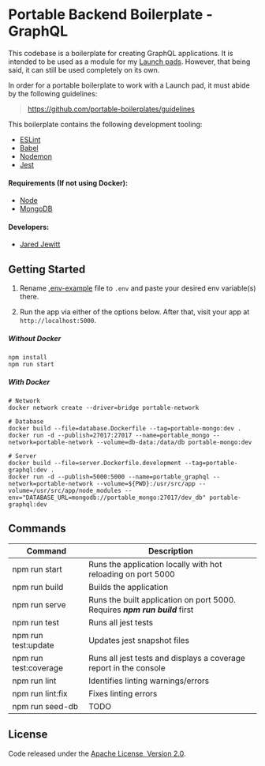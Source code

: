 # Portable Backend Boilerplate - GraphQL

This codebase is a boilerplate for creating GraphQL applications. It is intended to be used as a module for 
my [Launch pads](https://github.com/launch-pads). However, that being said, it can still be used completely on its own.

In order for a portable boilerplate to work with a Launch pad, it must abide by the following guidelines:
> <https://github.com/portable-boilerplates/guidelines>

This boilerplate contains the following development tooling:

- [ESLint](https://eslint.org/)
- [Babel](https://babeljs.io/)
- [Nodemon](https://nodemon.io/)
- [Jest](https://jestjs.io/)

#### Requirements (If not using Docker):

- [Node](https://nodejs.org/en/)
- [MongoDB](https://docs.mongodb.com/manual/installation/)

#### Developers:

- [Jared Jewitt](https://jared-jewitt.github.io/)

## Getting Started

1. Rename [.env-example](.env-example) file to `.env` and paste your desired env variable(s) there.

2. Run the app via either of the options below. After that, visit your app at `http://localhost:5000`.

##### Without Docker
```
npm install
npm run start
```
 
##### With Docker
```
# Network
docker network create --driver=bridge portable-network

# Database
docker build --file=database.Dockerfile --tag=portable-mongo:dev .
docker run -d --publish=27017:27017 --name=portable_mongo --network=portable-network --volume=db-data:/data/db portable-mongo:dev

# Server
docker build --file=server.Dockerfile.development --tag=portable-graphql:dev .
docker run -d --publish=5000:5000 --name=portable_graphql --network=portable-network --volume=${PWD}:/usr/src/app --volume=/usr/src/app/node_modules --env="DATABASE_URL=mongodb://portable_mongo:27017/dev_db" portable-graphql:dev                    
```

## Commands

| Command               | Description                                                                  |
|-----------------------|------------------------------------------------------------------------------|
| npm run start         | Runs the application locally with hot reloading on port 5000                 |
| npm run build         | Builds the application                                                       |
| npm run serve         | Runs the built application on port 5000. Requires ***npm run build*** first  |
| npm run test          | Runs all jest tests                                                          |
| npm run test:update   | Updates jest snapshot files                                                  |
| npm run test:coverage | Runs all jest tests and displays a coverage report in the console            |
| npm run lint          | Identifies linting warnings/errors                                           |
| npm run lint:fix      | Fixes linting errors                                                         |
| npm run seed-db       | TODO                                                                         |

## License

Code released under the [Apache License, Version 2.0](LICENSE).
